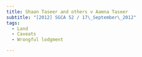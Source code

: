 ```yaml
---
title: Shaan Taseer and others v Aamna Taseer 
subtitle: "[2012] SGCA 52 / 17\_September\_2012"
tags:
  - Land
  - Caveats
  - Wrongful lodgment

---
```


